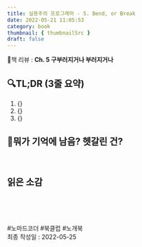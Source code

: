 ```yaml
---
title: 실용주의 프로그래머 - 5. Bend, or Break
date: 2022-05-21 11:05:53
category: book
thumbnail: { thumbnailSrc }
draft: false
---
```


📘책 리뷰 : **Ch. 5 구부러지거나 부러지거나**<br>

## 🔍TL;DR (3줄 요약)

1. {}
2. {}
3. {}

## 🤔뭐가 기억에 남음? 헷갈린 건?

&nbsp;

## 읽은 소감

&nbsp;

<br><br> #노마드코더 #북클럽 #노개북<br>
최종 작성일 : 2022-05-25
